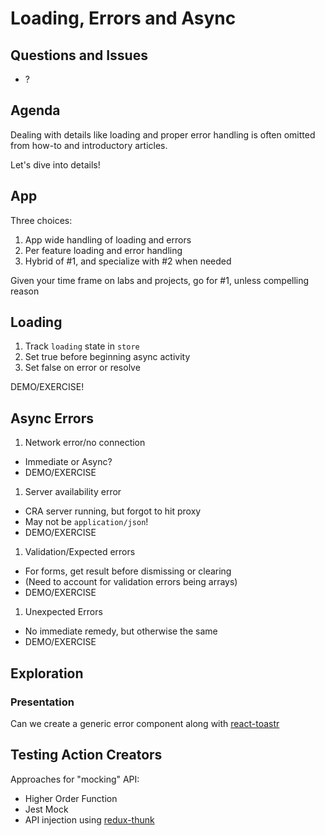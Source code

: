 Loading, Errors and Async
===

## Questions and Issues
* ?

## Agenda

Dealing with details like loading and proper error handling is often
omitted from how-to and introductory articles.

Let's dive into details!

## App

Three choices:
1. App wide handling of loading and errors
1. Per feature loading and error handling
1. Hybrid of #1, and specialize with #2 when needed

Given your time frame on labs and projects, go for #1, unless compelling reason

## Loading

1. Track `loading` state in `store`
1. Set true before beginning async activity
1. Set false on error or resolve

DEMO/EXERCISE!

## Async Errors

1. Network error/no connection
  * Immediate or Async?
  * DEMO/EXERCISE
1. Server availability error
  * CRA server running, but forgot to hit proxy
  * May not be `application/json`!
  * DEMO/EXERCISE
1. Validation/Expected errors
  * For forms, get result before dismissing or clearing
  * (Need to account for validation errors being arrays)
  * DEMO/EXERCISE
1. Unexpected Errors
  * No immediate remedy, but otherwise the same
  * DEMO/EXERCISE

## Exploration

### Presentation

Can we create a generic error component along with [react-toastr](https://github.com/tomchentw/react-toastr)

## Testing Action Creators

Approaches for "mocking" API:
* Higher Order Function
* Jest Mock
* API injection using [redux-thunk](https://github.com/gaearon/redux-thunk/blob/master/src/index.js)



